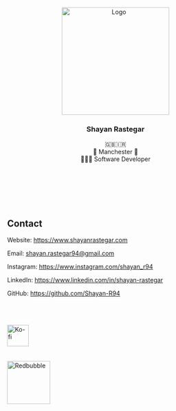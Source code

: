 <!-- PROJECT LOGO -->
<br />
<p align="center">
  <a href="https://github.com/Shayan-R94">
    <img src="https://shayanrastegar.com/images/Main-SR-Logo.png" alt="Logo" width="250" height="auto">
  </a>

  <h3 align="center">Shayan Rastegar</h3>

  <p align="center">
    🇬🇧🇮🇷
    <br />
    📍 Manchester 🐝
    <br />
    👨🏼‍💻 Software Developer
    <br />
    <br />
    <br />
  </p>
</p>

<br />
<br />
<br />

<!-- CONTACT -->

## Contact

Website: https://www.shayanrastegar.com

Email: shayan.rastegar94@gmail.com

Instagram: https://www.instagram.com/shayan_r94

LinkedIn: https://www.linkedin.com/in/shayan-rastegar

GitHub: https://github.com/Shayan-R94

<br />
<br />
<br />

<a href="https://ko-fi.com/shayan_r">
    <img src="https://cdn.ko-fi.com/cdn/kofi5.png" alt="Ko-fi" width="auto" height="50">
</a>

<br />
<br />
<br />

<a href="Shayan-R.redbubble.com">
    <img src="https://d1ielco78gv5pf.cloudfront.net/assets/75x75-Brandmark-Transparent-5914f9388de7f61a2e2fb260ed39145a5719139b6559762350135c21771f12c0.png" alt="Redbubble" width="auto" height="100">
</a>
